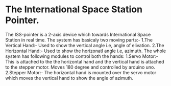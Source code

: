 # The International Space Station Pointer.
The ISS-pointer is a 2-axis device which towards International Space Station in real time.
The system has basicaly two moving parts:-
  1.The Vertical Hand:- Used to show the vertical angle i.e, angle of elivation.
  2.The Horizontal Hand:- Used to show the horizonatl angle i.e, azimuth.
The whole system has following modules to control both the hands:
    1.Servo Motor:-
        This is attached to the the horizontal hand and the vertical hand is attached to the stepper motor. Moves 180 degree and controlled by arduino uno.
    2.Stepper Motor:-
        The horizontal hand is mounted over the servo motor which moves the vertical hand to show the angle of azimuth.
